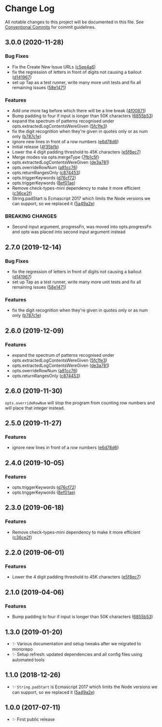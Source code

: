 # Change Log

All notable changes to this project will be documented in this file.
See [Conventional Commits](https://conventionalcommits.org) for commit guidelines.

## 3.0.0 (2020-11-28)

### Bug Fixes

- Fix the Create New Issue URLs ([c5ee4a6](https://git.sr.ht/~royston/codsen/commits/c5ee4a61e9436099b0e20d20bca043c1b2c93f55))
- fix the regression of letters in front of digits not causing a bailout ([d141967](https://git.sr.ht/~royston/codsen/commits/d14196750fa3b83d049bbd573fe0851ef150120f))
- set up Tap as a test runner, write many more unit tests and fix all remaining issues ([58e1471](https://git.sr.ht/~royston/codsen/commits/58e147195282077df7ad20efb00dac95976ac24d))

### Features

- Add one more tag before which there will be a line break ([4f00871](https://git.sr.ht/~royston/codsen/commits/4f008715dcc2de7b2b52b67ce2e27728d5ffec37))
- Bump padding to four if input is longer than 50K characters ([6855b53](https://git.sr.ht/~royston/codsen/commits/6855b535b4bf72cdfe550ec5bfe2652a61ffffc3))
- expand the spectrum of patterns recognised under opts.extractedLogContentsWereGiven ([5fc1fe3](https://git.sr.ht/~royston/codsen/commits/5fc1fe3e9fece9cbf99a013b9c911768366d80e7))
- fix the digit recognition when they're given in quotes only or as num only ([b787c1e](https://git.sr.ht/~royston/codsen/commits/b787c1ed86671311a21f842e42f2305e5914b15b))
- ignore new lines in front of a row numbers ([e6d78d6](https://git.sr.ht/~royston/codsen/commits/e6d78d6a830f06e5a7910ea266367b0d16dc3fd1))
- Initial release ([4f35bfb](https://git.sr.ht/~royston/codsen/commits/4f35bfb167e54b1a0e5e8f01871293b262c67a76))
- Lower the 4 digit padding threshold to 45K characters ([e5f8ec7](https://git.sr.ht/~royston/codsen/commits/e5f8ec7cd24e1d461c26cbdbfa19a17f3b204468))
- Merge modes via opts.mergeType ([7fb1c5f](https://git.sr.ht/~royston/codsen/commits/7fb1c5f319aa41ea54c68eed004ab2dfdc7425bf))
- opts.extractedLogContentsWereGiven ([de3a781](https://git.sr.ht/~royston/codsen/commits/de3a781cd78ca0d4c276d4f0a177a4da1f4237c2))
- opts.overrideRowNum ([a81cc76](https://git.sr.ht/~royston/codsen/commits/a81cc768f317f54d4456c4891c31ebedf5282b88))
- opts.returnRangesOnly ([c874453](https://git.sr.ht/~royston/codsen/commits/c87445382d887631de6ba048a2e54bb0c65c8f9f))
- opts.triggerKeywords ([d76cf72](https://git.sr.ht/~royston/codsen/commits/d76cf72532c292c0c5e0903332f8b785af8b48ee))
- opts.triggerKeywords ([8ef01ae](https://git.sr.ht/~royston/codsen/commits/8ef01ae1d04620fff248905affda897a78ab4204))
- Remove check-types-mini dependency to make it more efficient ([c36ce2f](https://git.sr.ht/~royston/codsen/commits/c36ce2fec7641253dbb2ee9a4d2aae221481beb1))
- String.padStart is Ecmascript 2017 which limits the Node versions we can support, so we replaced it ([5a49a2e](https://git.sr.ht/~royston/codsen/commits/5a49a2ea0c26c815c941e88d2ba9e22a28fd134e))

### BREAKING CHANGES

- Second input argument, progressFn, was moved into opts.progressFn and opts was
placed into second input argument instead

## 2.7.0 (2019-12-14)

### Bug Fixes

- fix the regression of letters in front of digits not causing a bailout ([d141967](https://gitlab.com/codsen/codsen/commit/d14196750fa3b83d049bbd573fe0851ef150120f))
- set up Tap as a test runner, write many more unit tests and fix all remaining issues ([58e1471](https://gitlab.com/codsen/codsen/commit/58e147195282077df7ad20efb00dac95976ac24d))

### Features

- fix the digit recognition when they're given in quotes only or as num only ([b787c1e](https://gitlab.com/codsen/codsen/commit/b787c1ed86671311a21f842e42f2305e5914b15b))

## 2.6.0 (2019-12-09)

### Features

- expand the spectrum of patterns recognised under opts.extractedLogContentsWereGiven ([5fc1fe3](https://gitlab.com/codsen/codsen/commit/5fc1fe3e9fece9cbf99a013b9c911768366d80e7))
- opts.extractedLogContentsWereGiven ([de3a781](https://gitlab.com/codsen/codsen/commit/de3a781cd78ca0d4c276d4f0a177a4da1f4237c2))
- opts.overrideRowNum ([a81cc76](https://gitlab.com/codsen/codsen/commit/a81cc768f317f54d4456c4891c31ebedf5282b88))
- opts.returnRangesOnly ([c874453](https://gitlab.com/codsen/codsen/commit/c87445382d887631de6ba048a2e54bb0c65c8f9f))

## 2.6.0 (2019-11-30)

`opts.overrideRowNum` will stop the program from counting row numbers and will place that integer instead.

## 2.5.0 (2019-11-27)

### Features

- ignore new lines in front of a row numbers ([e6d78d6](https://gitlab.com/codsen/codsen/commit/e6d78d6a830f06e5a7910ea266367b0d16dc3fd1))

## 2.4.0 (2019-10-05)

### Features

- opts.triggerKeywords ([d76cf72](https://gitlab.com/codsen/codsen/commit/d76cf72))
- opts.triggerKeywords ([8ef01ae](https://gitlab.com/codsen/codsen/commit/8ef01ae))

## 2.3.0 (2019-06-18)

### Features

- Remove check-types-mini dependency to make it more efficient ([c36ce2f](https://gitlab.com/codsen/codsen/commit/c36ce2f))

## 2.2.0 (2019-06-01)

### Features

- Lower the 4 digit padding threshold to 45K characters ([e5f8ec7](https://gitlab.com/codsen/codsen/commit/e5f8ec7))

## 2.1.0 (2019-04-06)

### Features

- Bump padding to four if input is longer than 50K characters ([6855b53](https://gitlab.com/codsen/codsen/commit/6855b53))

## 1.3.0 (2019-01-20)

- ✨ Various documentation and setup tweaks after we migrated to monorepo
- ✨ Setup refresh: updated dependencies and all config files using automated tools

## 1.1.0 (2018-12-26)

- ✨ `String.padStart` is Ecmascript 2017 which limits the Node versions we can support, so we replaced it ([5a49a2e](https://gitlab.com/codsen/codsen/tree/master/packages/js-row-num/commits/5a49a2e))

## 1.0.0 (2017-07-11)

- ✨ First public release
